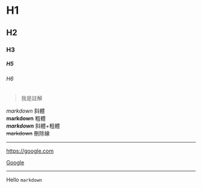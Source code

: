 # H1
## H2
### H3
##### H5    
###### H6

> 我是註解

*markdown* 斜體  
**markdown** 粗體  
***markdown*** 斜體+粗體  
~~markdown~~ 刪除線  

---

<https://google.com>

[Google](https://google.com)

---

Hello `markdown`